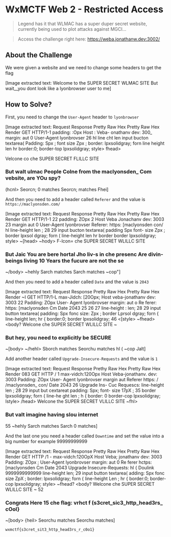 # WxMCTF Web 2 - Restricted Access
> Legend has it that WLMAC has a super duper secret website, currently being used to plot attacks against MGCI...

> Access the challenge right here: https://weba.jonathanw.dev:3002/

## About the Challenge
We were given a website and we need to change some headers to get the flag


[Image extracted text: Welcome to the SUPER SECRET WLMAC SITE
But wait__you dont look like a lyonbrowser user to me]


## How to Solve?
First, you need to change the `User-Agent` header to `lyonbrowser`


[Image extracted text: Request
Response
Pretty
Raw
Hex
Pretty
Raw
Hex
Render
GET
HTTP/1-1
padding: :Opx
Host :
Veba-
onathanv
dev: 300_
margin: aut 0
User-Agent
lyonbrovser
26
hl
line
cht
len
input
bucton
textarea(
Padding: Spx ;
font
size
Zpx ;
border: lpxsolidgray;
forn
line
height
len
hr
border:0;
border-top
lpxsolidgray;
style>
fhead>
<body>
<hl>
Velcone
co
che
SUPER
SECRET
FLILLC SITE
</hl>
<h3>
But
walt
ulmac
People
Colne
from
the
maclyonsden_
Com
vebsite,
are YOu
spy?
</h3>
</body>
(hcnl>
Seorcn;
0 matches
Seorcn;
matches
Fhei]


And then you need to add a header called `Referer` and the value is `https://maclyonsden.com/`


[Image extracted text: Request
Response
Pretty
Raw
Hex
Pretty
Raw
Hex
Render
GET
HTTP/1-1
22
padding: ZOpx
2 Host
Veba
Jonachanv
dev: 3003
23
margin
aut 0
User-Agent
lyonbrovser
Referer:
https:
[maclyonsden
con/
hl
line-height
len ;
28
29
input
bucton
textarea(
padding
Spx
font-
size
Zpx ;
border
lpxsol
dgray;
forn (
line-height
len
hr
border
border
Ipxsolidgray;
style>
~[head>
~hody>
<hl>
F-lcon=
che
SUPER
SECRET
WLILLC
SITE
</hl>
<h3>
But
Jaic
You
are
bere
hortal
Jho
liv-s
in
che
presenc
Are
divin-
beings living
10
Years
the
fucure
are
not
the
se
</h3>
~/body>
~hehly
Sarch 
matches
Sarch 
matches
~cop"]


And then you need to add a header called `Date` and the value is `2043`


[Image extracted text: Request
Response
Pretty
Raw
Hex
Pretty
Raw
Hex
Render
~I
GET
HTTP/1-L
max-Jidch: [20Opx;
Host
veba-jonathanv
dev: 3003
22
Padding: ZOpx
User-
Agent
lyonbrovser
margin: aut o
Re ferer: https:
[maclyonsden
Cm
Date
2043
25
26
27
line-height : len;
28
29
input
button
textarea(
padding: Spx
fonc
size:
Zpx ;
border
Lprsol
dgray;
forn {
line-height
len;
hr {
border:0;
border
lpxsolidgray;
46
<[style>
~fhead>
<body?
<hl>
Welcone
che
SUPER
SECRET
WLILLC
SITE
~</hl>
<h3>
But
hey,
you need
to
explicitly
be
SECURE
</h3>
~[body>
~/hehl>
Sborch
matches
Seorchu
matches
hl (
~cop
Jalt]


Add another header called `Upgrade-Insecure-Requests` and the value is `1`


[Image extracted text: Request
Response
Prethy
Raw
Hex
Pretty
Raw
Hex
Render
083
GET
HTTP / 1
max-vidch:120Opx
Host
Veba-jonathanv. dev: 3003
Padding: ZOpx
User-
Agent
lyonbrovser
margin
aut
Referer
https: / /maclyonsden_
con/
Date
2043
26
Upgrade
Ins-
Cuc
Requescs:
line-height
len ;
28
29
input
but
cextareat
padding: Spx;
font-
size
17pX ;
35
border
Ipxsolidgray;
forn {
line-he
ght
len ;
h {
border: 0
border-cop
lpxsolidgray;
Istyle>
/head>
<bodyz
shl>
Welcone
the
SUPER
SECRET VLILLC
SITE
~fhl>
<h3>
But
valt
imagine having
slou
internet
</h3>
<mbody>
55
~hehly
Sarch 
matches
Sarch 
0 matches]


And the last one you need a header called `Downtime` and set the value into a big number for example 99999999999


[Image extracted text: Request
Response
Pretty
Raw
Hex
Pretty
Raw
Hex
Render
GET
HTTP /1 -
max-vidch:120OpX
Host
Veba;
jonathanv
dev: 3003
Padding: ZOpx ;
User-Agent
lyonbrovser
margin: aut 0
Re ferer
hctps:
[maclyonsden
Cm
Date
2043
Upgrade
Insecure-Requests:
hl {
Doulink
9999999999999
line-height
len;
29
input
button
textarea(
adding: Spx
fonc
size
ZpX ;
border: lpxsolidgray;
forn {
line-height
Len ;
hr {
border:0;
border-cop
lpxsolidgray;
style>
~fhead?
<body?
<hl>
Welcone
che
SUPER
SECRET
WLILLC
SITE
~</hl>
52
<h3>
Congrats
Here
15
che
flag:
vrhct f (s3cret_sic3_http_head3rs_
cOol}
</h3>
~[body>
{heil>
Seorchu
matches
Seorchu
matches]


```
wxmctf{s3cret_sit3_http_head3rs_r_c0o1}
```